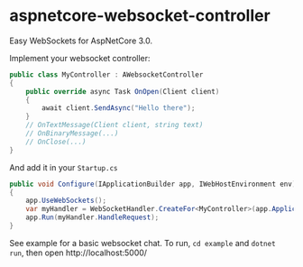 aspnetcore-websocket-controller
===============================

Easy WebSockets for AspNetCore 3.0.


Implement your websocket controller:
````c#
public class MyController : AWebsocketController
{
    public override async Task OnOpen(Client client)
    {
        await client.SendAsync("Hello there");
    }
    // OnTextMessage(Client client, string text)
    // OnBinaryMessage(...)
    // OnClose(...)
}
````

And add it in your `Startup.cs`
````c#
public void Configure(IApplicationBuilder app, IWebHostEnvironment env)
{
    app.UseWebSockets();
    var myHandler = WebSocketHandler.CreateFor<MyController>(app.ApplicationServices);
    app.Run(myHandler.HandleRequest);
}
````

See example for a basic websocket chat. To run, `cd example` and `dotnet run`, then open http://localhost:5000/
